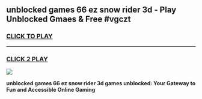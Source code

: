 
## unblocked games 66 ez snow rider 3d - Play Unblocked Gmaes & Free #vgczt
<h3>
<a href="https://news.freeplayer.one?title=unblocked_games_66_ez_snow_rider_3d&ref=03M">CLICK TO PLAY</a></h3>
<hr>

<h3>
<a href="https://news.freeplayer.one?title=unblocked_games_66_ez_snow_rider_3d&ref=03M">CLICK 2 PLAY</a>
  
</h3>

<a href="https://news.freeplayer.one?title=unblocked_games_66_ez_snow_rider_3d&ref=03M"><img src="https://clearcache.store/games.png"></a>


**unblocked games 66 ez snow rider 3d games unblocked: Your Gateway to Fun and Accessible Online Gaming**

